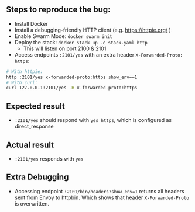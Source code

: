 ## Steps to reproduce the bug:

* Install Docker
* Install a debugging-friendly HTTP client (e.g. https://httpie.org/ )
* Enable Swarm Mode: `docker swarm init`
* Deploy the stack: `docker stack up -c stack.yaml http`
  - This will listen on port 2100 & 2101
* Access endpoints `:2101/yes` with an extra header
    `X-Forwarded-Proto: https`:

```sh
# With httpie:
http :2101/yes x-forwarded-proto:https show_env==1
# With curl:
curl 127.0.0.1:2101/yes -H x-forwarded-proto:https
```

## Expected result

* `:2101/yes` should respond with `yes https`, which is configured
    as direct_response

## Actual result

* `:2101/yes` responds with `yes`

## Extra Debugging

* Accessing endpoint `:2101/bin/headers?show_env=1` returns all
    headers sent from Envoy to httpbin. Which shows that
    header `X-Forwarded-Proto` is overwritten.

